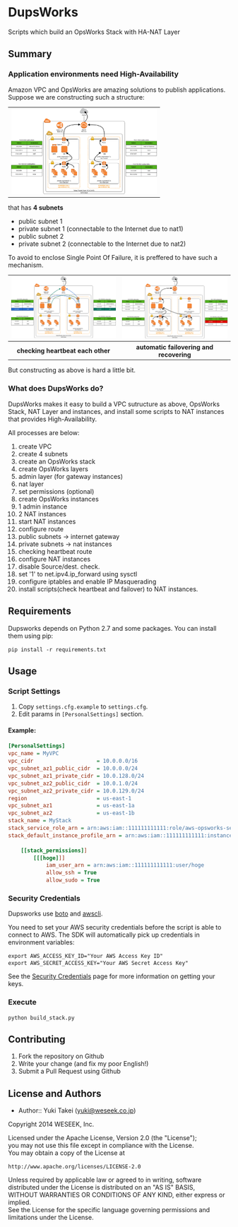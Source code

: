 DupsWorks
=========

Scripts which build an OpsWorks Stack with HA-NAT Layer


Summary
--------

### Application environments need High-Availability

Amazon VPC and OpsWorks are amazing solutions to publish applications.  
Suppose we are constructing such a structure:

<table>
  <tr>
    <td>
      <img width="330px" style="max-width:100%;" alt="03_heartbeat.png" src="/docs/images/02_working_correctly.png" />
    </td>
  </tr>
</table>

that has **4 subnets**

* public subnet 1
* private subnet 1 (connectable to the Internet due to nat1)
* public subnet 2
* private subnet 2 (connectable to the Internet due to nat2)


To avoid to enclose Single Point Of Failure, it is preffered to have such a mechanism.

<table>
  <tr>
    <td>
      <img width="330px" style="max-width:100%;" alt="03_heartbeat.png" src="/docs/images/03_heartbeat.png" />
    </td>
    <td>
      <img width="330px" style="max-width:100%;" alt="04_nat1_failure.png" src="/docs/images/05_nat2_failure.png" />
    </td>
  </tr>
  <tr>
    <th>checking heartbeat each other</th>
    <th>automatic failovering and recovering</th>
  </tr>
</table>

But constructing as above is hard a little bit.


### What does DupsWorks do?

DupsWorks makes it easy to build a VPC sutructure as above, OpsWorks Stack, NAT Layer and instances, and install some scripts to NAT instances that provides High-Availability.

All processes are below:

1. create VPC
1. create 4 subnets
1. create an OpsWorks stack
1. create OpsWorks layers
  1. admin layer (for gateway instances)
  1. nat layer
1. set permissions (optional)
2. create OpsWorks instances
  1. 1 admin instance
  1. 2 NAT instances
1. start NAT instances
1. configure route
  1. public subnets -> internet gateway
  1. private subnets -> nat instances
  1. checking heartbeat route
1. configure NAT instances
  1. disable Source/dest. check.
  1. set '1' to net.ipv4.ip_forward using sysctl
  1. configure iptables and enable IP Masquerading
1. install scripts(check heartbeat and failover) to NAT instances.


Requirements
-------------

Dupsworks depends on Python 2.7 and some packages. You can install them using pip:

    pip install -r requirements.txt


Usage
-----

### Script Settings

1. Copy ``settings.cfg.example`` to ``settings.cfg``.
1. Edit params in ``[PersonalSettings]`` section.

#### Example:

```ini:settings.cfg
[PersonalSettings]
vpc_name = MyVPC
vpc_cidr                    = 10.0.0.0/16
vpc_subnet_az1_public_cidr  = 10.0.0.0/24
vpc_subnet_az1_private_cidr = 10.0.128.0/24
vpc_subnet_az2_public_cidr  = 10.0.1.0/24
vpc_subnet_az2_private_cidr = 10.0.129.0/24
region                      = us-east-1
vpc_subnet_az1              = us-east-1a
vpc_subnet_az2              = us-east-1b
stack_name = MyStack
stack_service_role_arn = arn:aws:iam::111111111111:role/aws-opsworks-service-role
stack_default_instance_profile_arn = arn:aws:iam::111111111111:instance-profile/aws-opsworks-ec2-role

    [[stack_permissions]]
        [[[hoge]]]
            iam_user_arn = arn:aws:iam::111111111111:user/hoge
            allow_ssh = True
            allow_sudo = True

```

### Security Credentials

Dupsworks use [boto](http://aws.amazon.com/sdkforpython/) and [awscli](http://aws.amazon.com/jp/cli/).

You need to set your AWS security credentials before the script is able to
connect to AWS. The SDK will automatically pick up credentials in environment
variables:

    export AWS_ACCESS_KEY_ID="Your AWS Access Key ID"
    export AWS_SECRET_ACCESS_KEY="Your AWS Secret Access Key"

See the [Security Credentials](http://aws.amazon.com/security-credentials) page
for more information on getting your keys.

### Execute

    python build_stack.py


Contributing
------------

1. Fork the repository on Github
1. Write your change (and fix my poor English!)
1. Submit a Pull Request using Github


License and Authors
-------------------
- Author:: Yuki Takei (<yuki@weseek.co.jp>)

Copyright 2014 WESEEK, Inc.

Licensed under the Apache License, Version 2.0 (the "License");  
you may not use this file except in compliance with the License.  
You may obtain a copy of the License at  

    http://www.apache.org/licenses/LICENSE-2.0

Unless required by applicable law or agreed to in writing, software  
distributed under the License is distributed on an "AS IS" BASIS,  
WITHOUT WARRANTIES OR CONDITIONS OF ANY KIND, either express or implied.  
See the License for the specific language governing permissions and  
limitations under the License.  

